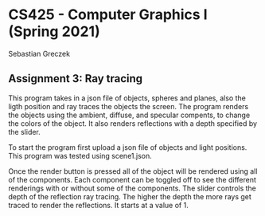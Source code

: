 # CS425 - Computer Graphics I (Spring 2021)
Sebastian Greczek

## Assignment 3: Ray tracing
This program takes in a json file of objects, spheres and planes, also the ligth position and ray traces the objects
the screen. The program renders the objects using the ambient, diffuse, and specular compents, to change the colors 
of the object. It also renders reflections with a depth specified by the slider.

To start the program first upload a json file of objects and light positions. This program was tested using 
scene1.json. 

Once the render button is pressed all of the object will be rendered using all of the components. 
Each component can be toggled off to see the different renderings with or without some of the components.
The slider controls the depth of the reflection ray tracing. The higher the depth the more rays get traced
to render the reflections. It starts at a value of 1. 
